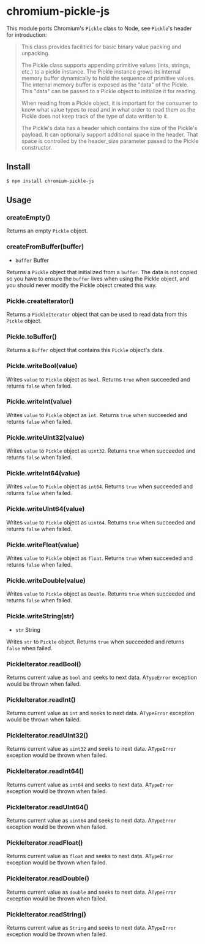 # chromium-pickle-js

This module ports Chromium's `Pickle` class to Node, see `Pickle`'s header for
introduction:

> This class provides facilities for basic binary value packing and unpacking.
>
> The Pickle class supports appending primitive values (ints, strings, etc.)
> to a pickle instance.  The Pickle instance grows its internal memory buffer
> dynamically to hold the sequence of primitive values.   The internal memory
> buffer is exposed as the "data" of the Pickle.  This "data" can be passed
> to a Pickle object to initialize it for reading.
>
> When reading from a Pickle object, it is important for the consumer to know
> what value types to read and in what order to read them as the Pickle does
> not keep track of the type of data written to it.
>
> The Pickle's data has a header which contains the size of the Pickle's
> payload.  It can optionally support additional space in the header.  That
> space is controlled by the header_size parameter passed to the Pickle
> constructor.

## Install

```bash
$ npm install chromium-pickle-js
```

## Usage

### createEmpty()

Returns an empty `Pickle` object.

### createFromBuffer(buffer)

* `buffer` Buffer

Returns a `Pickle` object that initialized from a `buffer`. The data is not
copied so you have to ensure the `buffer` lives when using the Pickle object,
and you should never modify the Pickle object created this way.

### Pickle.createIterator()

Returns a `PickleIterator` object that can be used to read data from this
`Pickle` object.

### Pickle.toBuffer()

Returns a `Buffer` object that contains this `Pickle` object's data.

### Pickle.writeBool(value)

Writes `value` to `Pickle` object as `bool`. Returns `true` when succeeded and
returns `false` when failed.

### Pickle.writeInt(value)

Writes `value` to `Pickle` object as `int`. Returns `true` when succeeded and
returns `false` when failed.

### Pickle.writeUInt32(value)

Writes `value` to `Pickle` object as `uint32`. Returns `true` when succeeded and
returns `false` when failed.

### Pickle.writeInt64(value)

Writes `value` to `Pickle` object as `int64`. Returns `true` when succeeded and
returns `false` when failed.

### Pickle.writeUInt64(value)

Writes `value` to `Pickle` object as `uint64`. Returns `true` when succeeded and
returns `false` when failed.

### Pickle.writeFloat(value)

Writes `value` to `Pickle` object as `float`. Returns `true` when succeeded and
returns `false` when failed.

### Pickle.writeDouble(value)

Writes `value` to `Pickle` object as `Double`. Returns `true` when succeeded and
returns `false` when failed.

### Pickle.writeString(str)

* `str` String

Writes `str` to `Pickle` object. Returns `true` when succeeded and returns
`false` when failed.

### PickleIterator.readBool()

Returns current value as `bool` and seeks to next data. A`TypeError` exception
would be thrown when failed.

### PickleIterator.readInt()

Returns current value as `int` and seeks to next data. A`TypeError` exception
would be thrown when failed.

### PickleIterator.readUInt32()

Returns current value as `uint32` and seeks to next data. A`TypeError` exception
would be thrown when failed.

### PickleIterator.readInt64()

Returns current value as `int64` and seeks to next data. A`TypeError` exception
would be thrown when failed.

### PickleIterator.readUInt64()

Returns current value as `uint64` and seeks to next data. A`TypeError` exception
would be thrown when failed.

### PickleIterator.readFloat()

Returns current value as `float` and seeks to next data. A`TypeError` exception
would be thrown when failed.

### PickleIterator.readDouble()

Returns current value as `double` and seeks to next data. A`TypeError` exception
would be thrown when failed.

### PickleIterator.readString()

Returns current value as `String` and seeks to next data. A`TypeError` exception
would be thrown when failed.
